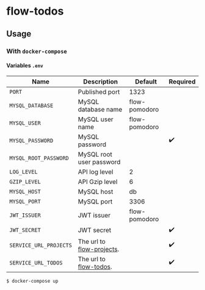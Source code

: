 # flow-todos

## Usage

### With `docker-compose`

#### Variables `.env`

| Name                    | Description                                                              | Default       | Required           |
| ----------------------- | ------------------------------------------------------------------------ | ------------- | ------------------ |
| `PORT`                  | Published port                                                           | 1323          |                    |
| `MYSQL_DATABASE`        | MySQL database name                                                      | flow-pomodoro |                    |
| `MYSQL_USER`            | MySQL user name                                                          | flow-pomodoro |                    |
| `MYSQL_PASSWORD`        | MySQL password                                                           |               | :heavy_check_mark: |
| `MYSQL_ROOT_PASSWORD`   | MySQL root user password                                                 |               |                    |
| `LOG_LEVEL`             | API log level                                                            | 2             |                    |
| `GZIP_LEVEL`            | API Gzip level                                                           | 6             |                    |
| `MYSQL_HOST`            | MySQL host                                                               | db            |                    |
| `MYSQL_PORT`            | MySQL port                                                               | 3306          |                    |
| `JWT_ISSUER`            | JWT issuer                                                               | flow-pomodoro |                    |
| `JWT_SECRET`            | JWT secret                                                               |               | :heavy_check_mark: |
| `SERVICE_URL_PROJECTS`  | The url to [flow-projects](https://gitlab.tingtt.jp/flow/flow-projects). |               | :heavy_check_mark: |
| `SERVICE_URL_TODOS`     | The url to [flow-todos](https://gitlab.tingtt.jp/flow/flow-todos).       |               | :heavy_check_mark: |

```bash
$ docker-compose up
```